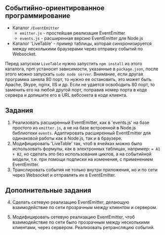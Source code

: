 ## Событийно-ориентированное программирование

* Каталог `/EventEmitter`
  - `emitter.js` - простейшая реализация EventEmitter
  - `events.js` - расширенная версию EventEmitter для Node.js
* Каталог 'LiveTable' - пример таблицы, которая синхронизируется
между несколькими браузерами через отправку событий по Websocket.

Перед запуском `LiveTable` нужно запустить `npm install` из этого каталога,
npm устаносит зависимости, указанные в `package.json`, после этого можно
запускать `sudo node server`. Внимание, если другая программа заняла 80 порт,
то нужно ее остановить, это может быть Apache, Skype, nginx, IIS и др. Если
не удается освободить 80 порт, то заменить его на любой другой порт, поправив
номер порта в коде сервера и допишите его в URL вебсокета в коде клиента.

## Задания

1. Реализовать расширенный EventEmitter, как в 'events.js' на базе простого из
`emitter.js`, а не на базе встроенной в Node.js библиотеки `events`.
Адаптировать расширенный EventEmitter для одинаковой работы как в Node.js, так
и в браузере.
2. Модифицировать 'LiveTable' так, чтоб в ячейках можно было использовать
формулы, как в электронных таблицах, например: `= A1 + B2`, но сделать это без
использования циклов, а на событийной модели, т.е. при помощи подписки на
изменения, с применением EventEmitter.
3. Транслировать события не только внутри приложения, но и по сети через
Websocket и отправлять их в EventEmitter.

## Дополнительные задания

4. Сделать сетевую реализацию EventEmitter, делающую взаимодействие по сети
прозрачным между клиентом и сервером.

5. Модифицировать сетевую реализацию EventEmitter, чтоб взаимодействие по сети
было прозрачным между несколькими клиентами, через сервером. Реализовать
ретрансляцию событий.
